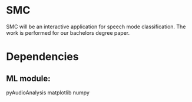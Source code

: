 # SMC 
SMC will be an interactive application for speech mode classification. 
The work is performed for our bachelors degree paper.
# Dependencies
## ML module:
pyAudioAnalysis
matplotlib
numpy


